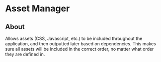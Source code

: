 # Asset Manager

## About

Allows assets (CSS, Javascript, etc.) to be included throughout the application, and then outputted later based on dependencies.
This makes sure all assets will be included in the correct order, no matter what order they are defined in.